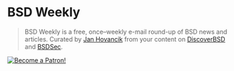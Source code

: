 # BSD Weekly

> BSD Weekly is a free, once–weekly e-mail round-up of BSD news and articles.
Curated by [Jan Hovancik](https://hovancik.net) from your content on [DiscoverBSD](https://discoverbsd.com) and [BSDSec](https://bsdsec.net).

[![Become a Patron!](https://c5.patreon.com/external/logo/become_a_patron_button.png)](https://www.patreon.com/hovancik)